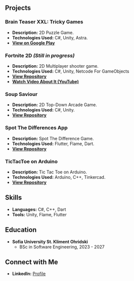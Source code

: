 ## Projects
### Brain Teaser XXL: Tricky Games
- **Description:** 2D Puzzle Game.
- **Technologies Used:** C#, Unity, Astra.
- **[View on Google Play](https://play.google.com/store/apps/details?id=com.rabbitmountain.puzzle1&hl=en&gl=US)**

### Fortnite 2D *(Still in progress)*
- **Description:** 2D Multiplayer shooter game.
- **Technologies Used:** C#, Unity, Netcode For GameObjects
- **[View Repository](https://github.com/peterdobrev/Fortnite2D)**
- **[Watch Video About It (YouTube)](https://youtu.be/IzylGolACZ0?si=fDGn9OsmiZtm8jgR)**

### Soup Saviour
- **Description:** 2D Top-Down Arcade Game.
- **Technologies Used:** C#, Unity.
- **[View Repository](https://github.com/peterdobrev/soup-saviour)**

### Spot The Differences App
- **Description:** Spot The Difference Game.
- **Technologies Used:** Flutter, Flame, Dart.
- **[View Repository](https://github.com/peterdobrev/spot-the-differences-application)**

### TicTacToe on Arduino
- **Description:** Tic Tac Toe on Arduino.
- **Technologies Used:** Arduino, C++, Tinkercad.
- **[View Repository](https://github.com/peterdobrev/tic-tac-toe-arduino)**


## Skills
- **Languages:** C#, C++, Dart
- **Tools:** Unity, Flame, Flutter

## Education
- **Sofia University St. Kliment Ohridski**
  - BSc in Software Engineering, 2023 - 2027

## Connect with Me
- **LinkedIn:** [Profile](https://www.linkedin.com/in/peterdobrev/)

